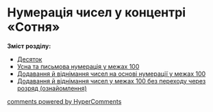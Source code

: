 <div id="hypercomments_widget" class="js-hypercomments-widget invisible"></div>

# Нумерація чисел у концентрі «Сотня»
<p><b>Зміст розділу:</b></p>
<ul type="square">
<li><a href="http://mathmon14.ed-era.com/1/desyatok.html">Десяток</a></li>
<li><a href="http://mathmon14.ed-era.com/1/usna_ta_pismova_numeratsya_u_mezhah_100.html">Усна та письмова нумерація у межах 100</a></li>
<li><a href="http://mathmon14.ed-era.com/1/dodavannya_i_vidnimannya_chisel_na_osnovi_numeratsii.html">Додавання й віднімання чисел на основі нумерації у межах 100</a></li>
<li><a href="http://mathmon14.ed-era.com/1/dodavannya_i_vidnmannya_chisel_u_mezhah_100_bez_perehody.html">Додавання й віднімання чисел у межах 100 без переходу через розряд (ознайомлення)</a></li>
</ul>

<div class="js-hypercomments-container">
    <a href="http://hypercomments.com" class="hc-link" title="comments widget">comments powered by HyperComments</a>
</div>